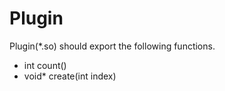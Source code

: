 Plugin
======

Plugin(*.so) should export the following functions.  
* int count()
* void* create(int index)

